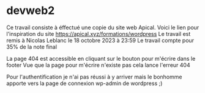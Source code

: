 # devweb2

Ce travail consiste à éffectué une copie du site web Apical. Voici le lien pour l'inspiration du site https://apical.xyz/formations/wordpress
Le travail est remis à Nicolas Leblanc le 18 octobre 2023 à 23:59
Le travail compte pour 35% de la note final

La page 404 est accessible en cliquant sur le bouton pour m'écrire dans le footer
Vue que la page pour m'écrire n'existe pas cela lance l'erreur 404

Pour l'authentification je n'ai pas réussi à y arriver mais le bonhomme apporte vers la page de connexion
wp-admin de wordpress ;)

